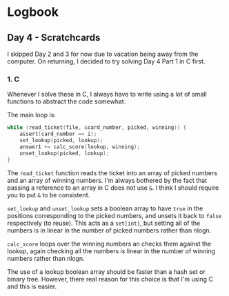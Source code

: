 # Logbook

## Day 4 - Scratchcards

I skipped Day 2 and 3 for now due to vacation being away from the computer. On returning, I decided to try solving Day 4 Part 1 in C first.

### 1. C

Whenever I solve these in C, I always have to write using a lot of small functions to abstract the code somewhat.

The main loop is:

```C
while (read_ticket(file, &card_number, picked, winning)) {
    assert(card_number == i);
    set_lookup(picked, lookup);
    answer1 += calc_score(lookup, winning);
    unset_lookup(picked, lookup);
}
```

The `read_ticket` function reads the ticket into an array of picked numbers and an array of winning numbers. I'm always bothered by the fact that passing a reference to an array in C does not use `&`. I think I should require you to put `&` to be consistent.

`set_lookup` and `unset_lookup` sets a boolean array to have `true` in the positions corresponding to the picked numbers, and unsets it back to `false` respectively (to reuse). This acts as a `set[int]`, but setting all of the numbers is in linear in the number of picked numbers rather than nlogn.

`calc_score` loops over the winning numbers an checks them against the lookup, again checking all the numbers is linear in the number of winning numbers rather than nlogn.

The use of a lookup boolean array should be faster than a hash set or binary tree. However, there real reason for this choice is that I'm using C and this is easier.
